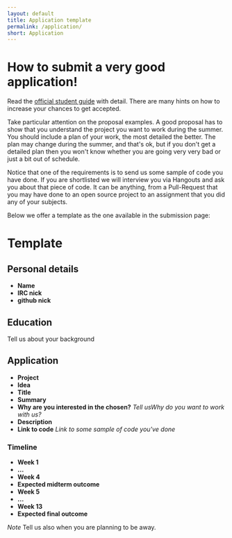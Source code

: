 ```yaml
---
layout: default
title: Application template
permalink: /application/
short: Application
---
```

# How to submit a very good application!

Read the [official student guide](http://write.flossmanuals.net/gsocstudentguide/what-is-google-summer-of-code/)
with detail. There are many hints on how to increase your chances to get
accepted.

Take particular attention on the proposal examples. A good proposal has to
show that you understand the project you want to work during the summer. 
You should include a plan of your work, the most detailed the better.
The plan may change during the summer, and that's ok, but if you don't 
get a detailed plan then you won't know whether you are going very very
bad or just a bit out of schedule.

Notice that one of the requirements is to send us some sample of code
you have done. If you are shortlisted we will interview you via Hangouts
and ask you about that piece of code. It can be anything, from a Pull-Request
that you may have done to an open source project to an assignment that you
did any of your subjects.

Below we offer a template as the one available in the submission page:

# Template

## Personal details
- **Name**
- **IRC nick**
- **github nick**

## Education
Tell us about your background

## Application
- **Project**
- **Idea**
- **Title**
- **Summary**
- **Why are you interested in the chosen?** *Tell usWhy do you want to work with us?*
- **Description**
- **Link to code** *Link to some sample of code you've done*
### Timeline

- **Week 1**
- **...**
- **Week 4**
- **Expected midterm outcome**
- **Week 5**
- **...**
- **Week 13**
- **Expected final outcome**

*Note* Tell us also when you are planning to be away.
